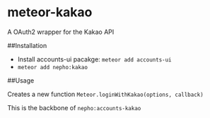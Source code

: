 meteor-kakao
===============

A OAuth2 wrapper for the Kakao API

##Installation

* Install accounts-ui pacakge: `meteor add accounts-ui`
* `meteor add nepho:kakao`

##Usage

Creates a new function `Meteor.loginWithKakao(options, callback)`

This is the backbone of `nepho:accounts-kakao`